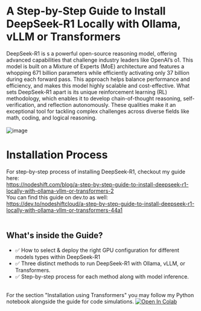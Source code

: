 # A Step-by-Step Guide to Install DeepSeek-R1 Locally with Ollama, vLLM or Transformers
DeepSeek-R1 is s a powerful open-source reasoning model, offering advanced capabilities that challenge industry leaders like OpenAI’s o1. This model is built on a Mixture of Experts (MoE) architecture and features a whopping 671 billion parameters while efficiently activating only 37 billion during each forward pass. This approach helps balance performance and efficiency, and makes this model highly scalable and cost-effective. What sets DeepSeek-R1 apart is its unique reinforcement learning (RL) methodology, which enables it to develop chain-of-thought reasoning, self-verification, and reflection autonomously. These qualities make it an exceptional tool for tackling complex challenges across diverse fields like math, coding, and logical reasoning.
<br>
<br>
![image](https://github.com/user-attachments/assets/2cccc2a0-f7cf-4a7d-ac12-8b73029278ed)

# Installation Process
For step-by-step process of installing DeepSeek-R1, checkout my guide here:
<br>
https://nodeshift.com/blog/a-step-by-step-guide-to-install-deepseek-r1-locally-with-ollama-vllm-or-transformers-2
<br>
You can find this guide on dev.to as well:
<br>
https://dev.to/nodeshiftcloud/a-step-by-step-guide-to-install-deepseek-r1-locally-with-ollama-vllm-or-transformers-44a1
<br>
<br>
## What's inside the Guide?
- ✅ How to select & deploy the right GPU configuration for different models types within DeepSeek-R1
- ✅ Three distinct methods to run DeepSeek-R1 with Ollama, vLLM, or Transformers.
- ✅ Step-by-step process for each method along with model inference.
<br>
For the section "Installation using Transformers" you may follow my Python notebook alongside the guide for code simulations.
<a target="_blank" href="https://colab.research.google.com/github/aditi-dsi/deepseek-r1/blob/main/DeepSeek_R1_Distill_Qwen_1.5B.ipynb">
  <img src="https://colab.research.google.com/assets/colab-badge.svg" alt="Open In Colab"/>
</a>
